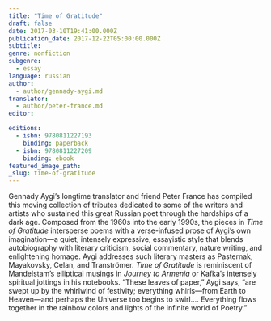 ```yaml
---
title: "Time of Gratitude"
draft: false
date: 2017-03-10T19:41:00.000Z
publication_date: 2017-12-22T05:00:00.000Z
subtitle:
genre: nonfiction
subgenre:
  - essay
language: russian
author:
  - author/gennady-aygi.md
translator:
  - author/peter-france.md
editor:

editions:
  - isbn: 9780811227193
    binding: paperback
  - isbn: 9780811227209
    binding: ebook
featured_image_path:
_slug: time-of-gratitude
---
```


Gennady Aygi’s longtime translator and friend Peter France has compiled this moving collection of tributes dedicated to some of the writers and artists who sustained this great Russian poet through the hardships of a dark age. Composed from the 1960s into the early 1990s, the pieces in _Time of Gratitude_ intersperse poems with a verse-infused prose of Aygi’s own imagination—a quiet, intensely expressive, essayistic style that blends autobiography with literary criticism, social commentary, nature writing, and enlightening homage. Aygi addresses such literary masters as Pasternak, Mayakovsky, Celan, and Tranströmer. _Time of Gratitude_ is reminiscent of Mandelstam’s elliptical musings in _Journey to Armenia_ or Kafka’s intensely spiritual jottings in his notebooks. “These leaves of paper,” Aygi says, “are swept up by the whirlwind of festivity; everything whirls—from Earth to Heaven—and perhaps the Universe too begins to swirl.... Everything flows together in the rainbow colors and lights of the infinite world of Poetry.”

